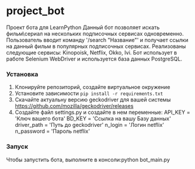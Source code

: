# project_bot
Проект бота для LearnPython
Данный бот позволяет искать фильм\сериал на нескольких подписочных сервисах одновременно. 
Пользователь вводит команду '/search "Название"' и получает ссылки на данный фильм в популярных подписочных сервисах.
Реализованы следующие сервисы: Kinopoisk, Netflix, Okko, Ivi.
Бот использует в работе Selenium WebDriver и используется база данных PostgreSQL.

### Установка
1. Клонируйте репозиторий, создайте виртуальное окружение
2. Установите зависимости `pip install -r requirements.txt`
3. Скачайте актуальну версию geckodriver для вашей системы https://github.com/mozilla/geckodriver/releases
4. Создайте файл settings.py и создайте в нем переменные:
API_KEY = 'Ключ вашего бота'
BD_KEY = 'Ссылка на вашу Базу данных'
driver_path = 'Путь до geckodriver'
n_login = 'Логин netflix'
n_password = 'Пароль netflix'



### Запуск
Чтобы запустить бота, выполните в консоли:python bot_main.py
